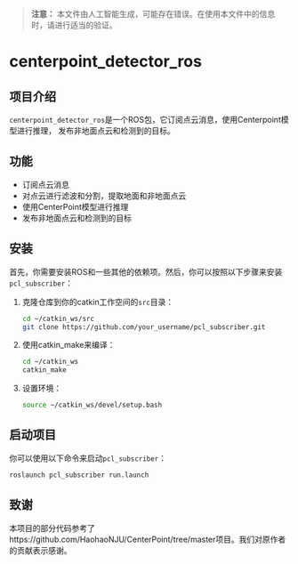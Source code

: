 > **注意：** 本文件由人工智能生成，可能存在错误。在使用本文件中的信息时，请进行适当的验证。

# centerpoint_detector_ros

## 项目介绍

`centerpoint_detector_ros`是一个ROS包，它订阅点云消息，使用Centerpoint模型进行推理，
发布非地面点云和检测到的目标。

## 功能

- 订阅点云消息
- 对点云进行滤波和分割，提取地面和非地面点云
- 使用CenterPoint模型进行推理
- 发布非地面点云和检测到的目标

## 安装

首先，你需要安装ROS和一些其他的依赖项。然后，你可以按照以下步骤来安装`pcl_subscriber`：

1. 克隆仓库到你的catkin工作空间的`src`目录：

    ```bash
    cd ~/catkin_ws/src
    git clone https://github.com/your_username/pcl_subscriber.git
    ```

2. 使用catkin_make来编译：

    ```bash
    cd ~/catkin_ws
    catkin_make
    ```

3. 设置环境：

    ```bash
    source ~/catkin_ws/devel/setup.bash
    ```

## 启动项目

你可以使用以下命令来启动`pcl_subscriber`：

```bash
roslaunch pcl_subscriber run.launch
```

## 致谢

本项目的部分代码参考了https://github.com/HaohaoNJU/CenterPoint/tree/master项目。我们对原作者的贡献表示感谢。

